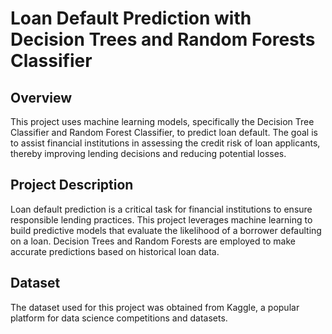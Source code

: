 # Loan Default Prediction with Decision Trees and Random Forests Classifier

## Overview
This project uses machine learning models, specifically the Decision Tree Classifier and Random Forest Classifier, to predict loan default. The goal is to assist financial institutions in assessing the credit risk of loan applicants, thereby improving lending decisions and reducing potential losses.

## Project Description
Loan default prediction is a critical task for financial institutions to ensure responsible lending practices. This project leverages machine learning to build predictive models that evaluate the likelihood of a borrower defaulting on a loan. Decision Trees and Random Forests are employed to make accurate predictions based on historical loan data.

## Dataset
The dataset used for this project was obtained from Kaggle, a popular platform for data science competitions and datasets.
